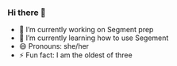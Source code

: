 <script>
  !function(){var analytics=window.analytics=window.analytics||[];if(!analytics.initialize)if(analytics.invoked)window.console&&console.error&&console.error("Segment snippet included twice.");else{analytics.invoked=!0;analytics.methods=["trackSubmit","trackClick","trackLink","trackForm","pageview","identify","reset","group","track","ready","alias","debug","page","once","off","on","addSourceMiddleware","addIntegrationMiddleware","setAnonymousId","addDestinationMiddleware"];analytics.factory=function(e){return function(){var t=Array.prototype.slice.call(arguments);t.unshift(e);analytics.push(t);return analytics}};for(var e=0;e<analytics.methods.length;e++){var key=analytics.methods[e];analytics[key]=analytics.factory(key)}analytics.load=function(key,e){var t=document.createElement("script");t.type="text/javascript";t.async=!0;t.src="https://cdn.segment.com/analytics.js/v1/" + key + "/analytics.min.js";var n=document.getElementsByTagName("script")[0];n.parentNode.insertBefore(t,n);analytics._loadOptions=e};analytics._writeKey="oadKR1q7BHRQNU8NnaabRgko86VGgrW3";;analytics.SNIPPET_VERSION="4.15.3";
  analytics.load("oadKR1q7BHRQNU8NnaabRgko86VGgrW3");
  analytics.page();
  }}();
</script>

<!-- Google tag (gtag.js) -->
<script async src="https://www.googletagmanager.com/gtag/js?id=G-K8RN4DDKQJ"></script>
<script>
  window.dataLayer = window.dataLayer || [];
  function gtag(){dataLayer.push(arguments);}
  gtag('js', new Date());

  gtag('config', 'G-K8RN4DDKQJ');
</script>

### Hi there 👋

- 🔭 I’m currently working on Segment prep
- 🌱 I’m currently learning how to use Segement
- 😄 Pronouns: she/her
- ⚡ Fun fact: I am the oldest of three

